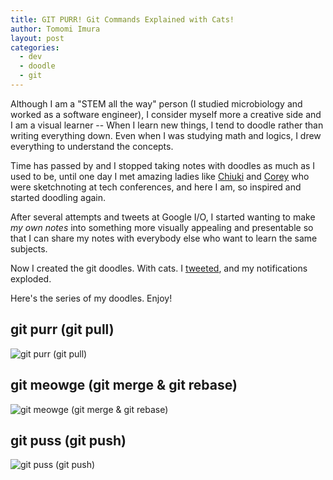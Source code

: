 ```yaml
---
title: GIT PURR! Git Commands Explained with Cats!
author: Tomomi Imura
layout: post
categories:
  - dev
  - doodle
  - git
---
```


Although I am a "STEM all the way" person (I studied microbiology and worked as a software engineer), I consider myself more a creative side and I am a visual learner -- When I learn new things, I tend to doodle rather than writing everything down. Even when I was studying math and logics, I drew everything to understand the concepts.

Time has passed by and I stopped taking notes with doodles as much as I used to be, until one day I met amazing ladies like [Chiuki](https://twitter.com/chiuki) and [Corey](https://twitter.com/corey_latislaw) who were sketchnoting at tech conferences, and here I am, so inspired and started doodling again.

After several attempts and tweets at Google I/O, I started wanting to make *my own notes* into something more visually appealing and presentable so that I can share my notes with everybody else who want to learn the same subjects.

Now I created the git doodles. With cats.
I [tweeted](https://twitter.com/girlie_mac/status/905270297128865792), and my notifications exploded.

Here's the series of my doodles. Enjoy!


## git purr (git pull)

![git purr (git pull)](/assets/images/articles/2017/12/git-purr.jpg)

## git meowge (git merge & git rebase)

![git meowge (git merge & git rebase)](/assets/images/articles/2017/12/git-meowge.jpg)

## git puss (git push)

![git puss (git push)](/assets/images/articles/2017/12/git-puss.jpg)
